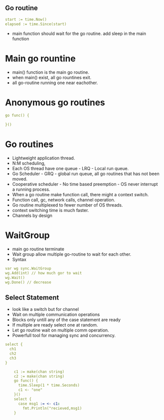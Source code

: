 ## Go routine


```yaml
start := time.Now()
elapsed := time.Since(start)
```
- main function should wait for the go routine. add sleep in the main function

# Main go rountine
- main() function is the main go routine.
- when main() exist, all go rountines exit.
- all go-routine running one near eachother.

# Anonymous go routines
```yaml
go func() {
  
}()
```

# Go routines
- Lightweight application thread. 
- N:M scheduling,
- Each OS thread have one queue - LRQ - Local run queue.
- Go Scheduler - GRQ - global run queue, all go routines that has not been moved.
- Cooperative scheduler - No time based preemption - OS never interrupt a running process.
- When a go routine make function call, there might a context switch. 
- Function call, gc, network calls, channel operation.
- Go routine multiplexed to fewer number of OS threads.
- context switching time is much faster.
- Channels by design 

# WaitGroup 

- main go routine terminate 
- Wait group allow multiple go-routine to wait for each other.
- Syntax

```yaml
var wg sync.WaitGroup
wg.Add(int) // how much gor to wait
wg.Wait()
wg.Done() // decrease 
```


## Select Statement
- look like a switch but for channel
- Wait on multiple communication operations
- Blocks only untill any of the case statement are ready
- If multiple are ready select one at random.
- Let go routine wait on multiple comm operation.
- Powerfull tool for managing sync and concurrency.

```yaml
select {
  ch1
  ch2
  ch3
}
```

```yaml
    c1 := make(chan string)
    c2 := make(chan string)
    go func() {
      time.Sleep(1 * time.Seconds)
      c1 <- "one"
    }()
    select {
      case msg1 := <- c1:
        fmt.Println("recieved,msg1)
    }
```